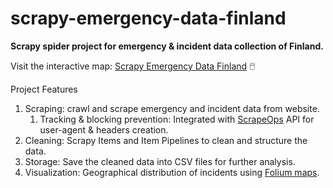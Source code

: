 # scrapy-emergency-data-finland 
**Scrapy spider project for emergency & incident data collection of Finland.**

Visit the interactive map: [Scrapy Emergency Data Finland](https://damakes.github.io/scrapy-emergency-data-finland/) 🖱️  

Project Features

1. Scraping: crawl and scrape emergency and incident data from website.
    1. Tracking & blocking prevention: Integrated with [ScrapeOps](https://scrapeops.io/docs/intro/) API for user-agent & headers creation.
1. Cleaning: Scrapy Items and Item Pipelines to clean and structure the data.
1. Storage: Save the cleaned data into CSV files for further analysis.
1. Visualization: Geographical distribution of incidents using [Folium maps](https://python-visualization.github.io/folium/latest/user_guide.html).
